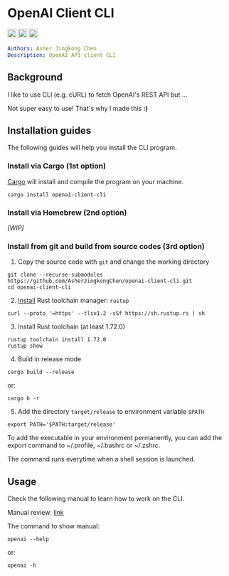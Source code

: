 # OpenAI Client CLI
[<img alt="crates.io" src="https://img.shields.io/crates/v/openai-client-cli.svg?color=fe7d37&logo=rust" height="20">](https://crates.io/crates/openai-client-cli)
[<img alt="docs.rs" src="https://docs.rs/openai-client-cli/badge.svg" height="20">](https://docs.rs/openai-client-cli/)
[<img alt="GitHub Actions" src="https://github.com/AsherJingkongChen/openai-client-cli/actions/workflows/main.yml/badge.svg" height="20">](https://github.com/AsherJingkongChen/openai-client-cli/actions/workflows/main.yml)

```yaml
Authors: Asher Jingkong Chen
Description: OpenAI API client CLI
```

## Background
I like to use CLI (e.g. cURL) to fetch OpenAI's REST API but ...

Not super easy to use!
That's why I made this **:)**

## Installation guides
The following guides will help you install the CLI program.

### Install via Cargo (1st option)
[Cargo](https://doc.rust-lang.org/cargo/commands/cargo-install.html) will install and compile the program on your machine.
```shell
cargo install openai-client-cli
```

### Install via Homebrew (2nd option)
*\[WIP\]*

### Install from git and build from source codes (3rd option)
1. Copy the source code with `git` and change the working directory
```shell
git clone --recurse-submodules https://github.com/AsherJingkongChen/openai-client-cli.git
cd openai-client-cli
```

2. [Install](https://www.rust-lang.org/tools/install) Rust toolchain manager: `rustup`
```shell
curl --proto '=https' --tlsv1.2 -sSf https://sh.rustup.rs | sh
```

3. Install Rust toolchain (at least 1.72.0)
```shell
rustup toolchain install 1.72.0
rustup show
```

4. Build in release mode
```shell
cargo build --release
```
or:
```shell
cargo b -r
```

5. Add the directory `target/release` to environment variable `$PATH`
```shell
export PATH='$PATH:target/release'
```

To add the executable in your environment permanently, you can add the export command to ~/.profile, ~/.bashrc or ~/.zshrc.

The command runs everytime when a shell session is launched.

## Usage
Check the following manual to learn how to work on the CLI.

Manual review: [link](https://github.com/AsherJingkongChen/openai-client-cli/blob/master/docs/manual-help.md)

The command to show manual:
```shell
openai --help
```
or:
```shell
openai -h
```
